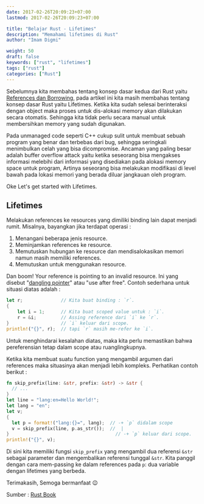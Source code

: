 ```yaml
---
date: 2017-02-26T20:09:23+07:00
lastmod: 2017-02-26T20:09:23+07:00

title: "Belajar Rust - Lifetimes"
description: "Memahami lifetimes di Rust"
author: "Imam Digmi"

weight: 50
draft: false
keywords: ["rust", "lifetimes"]
tags: ["rust"]
categories: ["Rust"]
---
```


Sebelumnya kita membahas tentang konsep dasar kedua dari Rust yaitu [References dan Borrowing](https://imamdigmi.github.io/post/belajar-rust-references-dan-borrowing/), pada artikel ini kita masih membahas tentang konsep dasar Rust yaitu Lifetimes. Ketika kita sudah selesai berinteraksi dengan object maka proses untuk dis-alokasi memory akan dilakukan secara otomatis. Sehingga kita tidak perlu secara manual untuk membersihkan memory yang sudah digunakan.

Pada unmanaged code seperti C++ cukup sulit untuk membuat sebuah program yang benar dan terbebas dari bug, sehingga seringkali menimbulkan celah yang bisa dicompromise. Ancaman yang paling besar adalah buffer overflow attack yaitu ketika seseorang bisa mengakses informasi melebihi dari informasi yang disediakan pada alokasi memory space untuk program, Artinya seseorang bisa melakukan modifikasi di level bawah pada lokasi memori yang berada diluar jangkauan oleh program.

Oke Let's get started with Lifetimes.

## Lifetimes
Melakukan references ke resources yang dimiliki binding lain dapat menjadi rumit. Misalnya, bayangkan jika terdapat operasi :

1. Menangani beberapa jenis resource.
2. Meminjamkan references ke resource.
3. Memutuskan hubungan ke resource dan mendisalokasikan memori namun masih memiliki references.
4. Memutuskan untuk menggunakan resource.

Dan boom! Your reference is pointing to an invalid resource. Ini yang disebut "[dangling pointer](https://en.wikipedia.org/wiki/Dangling_pointer)" atau "use after free". Contoh sederhana untuk situasi diatas adalah :
```rust
let r;              // Kita buat binding : `r`.
{
    let i = 1;      // Kita buat scoped value untuk : `i`.
    r = &i;         // Assing reference dari `i` ke `r`.
}                   // `i` keluar dari scope.
println!("{}", r);  // tapi `r` masih me-refer ke `i`.
```

Untuk menghindarai kesalahan diatas, maka kita perlu memastikan bahwa pereferensian tetap dalam scope atau ruanglingkupnya.

Ketika kita membuat suatu function yang mengambil argumen dari references maka situasinya akan menjadi lebih kompleks. Perhatikan contoh berikut :

```rust
fn skip_prefix(line: &str, prefix: &str) -> &str {
  // ...
}
let line = "lang:en=Hello World!";
let lang = "en";
let v;
{
  let p = format!("lang:{}=", lang);  // -+ `p` didalam scope
  v = skip_prefix(line, p.as_str());  //  |
}                                       // -+ `p` keluar dari scope.
println!("{}", v);
```

Di sini kita memiliki fungsi `skip_prefix` yang mengambil dua referensi `&str` sebagai parameter dan mengembalikan referensi tunggal `&str`. Kita panggil dengan cara mem-passing ke dalam references pada `p`: dua variable dengan lifetimes yang berbeda.


Terimakasih, Semoga bermanfaat :wink:

Sumber :
[Rust Book](https://doc.rust-lang.org/stable/book)